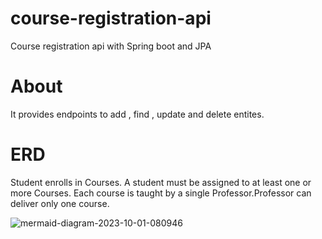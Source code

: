 # course-registration-api
Course registration api with Spring boot and JPA 
# About 
It provides endpoints to add , find , update and delete entites.  
# ERD
 Student enrolls in Courses. A student must be assigned to at least one or more Courses. Each course is taught by a single Professor.Professor can deliver only one course.
 
![mermaid-diagram-2023-10-01-080946](https://github.com/eagledev-am/course-registration-api/assets/84116267/b52d2cc9-58ba-4639-ab12-1f258b766a99)

 
